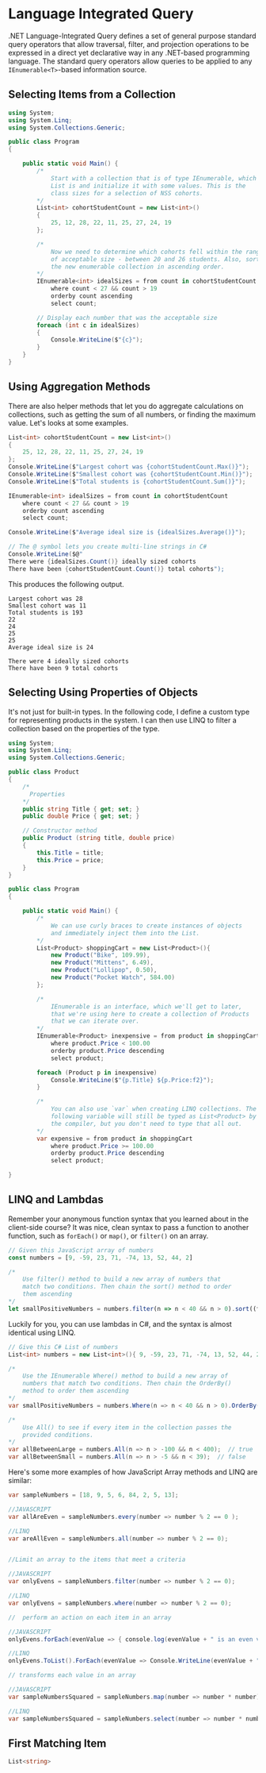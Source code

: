 # Language Integrated Query

.NET Language-Integrated Query defines a set of general purpose standard query operators that allow traversal, filter, and projection operations to be expressed in a direct yet declarative way in any .NET-based programming language. The standard query operators allow queries to be applied to any `IEnumerable<T>`-based information source.

## Selecting Items from a Collection

```cs
using System;
using System.Linq;
using System.Collections.Generic;

public class Program
{

    public static void Main() {
        /*
            Start with a collection that is of type IEnumerable, which
            List is and initialize it with some values. This is the 
            class sizes for a selection of NSS cohorts.
        */
        List<int> cohortStudentCount = new List<int>()
        {
            25, 12, 28, 22, 11, 25, 27, 24, 19
        };

        /*
            Now we need to determine which cohorts fell within the range
            of acceptable size - between 20 and 26 students. Also, sort
            the new enumerable collection in ascending order.
        */
        IEnumerable<int> idealSizes = from count in cohortStudentCount 
            where count < 27 && count > 19
            orderby count ascending
            select count;

        // Display each number that was the acceptable size
        foreach (int c in idealSizes)
        {
            Console.WriteLine($"{c}");
        }
    }
}
```

## Using Aggregation Methods

There are also helper methods that let you do aggregate calculations on collections, such as getting the sum of all numbers, or finding the maximum value. Let's looks at some examples.

```cs
List<int> cohortStudentCount = new List<int>()
{
    25, 12, 28, 22, 11, 25, 27, 24, 19
};
Console.WriteLine($"Largest cohort was {cohortStudentCount.Max()}");
Console.WriteLine($"Smallest cohort was {cohortStudentCount.Min()}");
Console.WriteLine($"Total students is {cohortStudentCount.Sum()}");

IEnumerable<int> idealSizes = from count in cohortStudentCount 
    where count < 27 && count > 19
    orderby count ascending
    select count;

Console.WriteLine($"Average ideal size is {idealSizes.Average()}");

// The @ symbol lets you create multi-line strings in C#
Console.WriteLine($@"
There were {idealSizes.Count()} ideally sized cohorts
There have been {cohortStudentCount.Count()} total cohorts");
```

This produces the following output.

```
Largest cohort was 28
Smallest cohort was 11
Total students is 193
22
24
25
25
Average ideal size is 24

There were 4 ideally sized cohorts
There have been 9 total cohorts
```

## Selecting Using Properties of Objects

It's not just for built-in types. In the following code, I define a custom type for representing products in the system. I can then use LINQ to filter a collection based on the properties of the type.

```cs
using System;
using System.Linq;
using System.Collections.Generic;

public class Product 
{
	/*
	  Properties
	*/
	public string Title { get; set; }
	public double Price { get; set; }

    // Constructor method
    public Product (string title, double price)
    {
        this.Title = title;
        this.Price = price;
    }
}

public class Program
{

    public static void Main() {
        /*
            We can use curly braces to create instances of objects
            and immediately inject them into the List.
        */
        List<Product> shoppingCart = new List<Product>(){ 
            new Product("Bike", 109.99),
            new Product("Mittens", 6.49),
            new Product("Lollipop", 0.50),
            new Product("Pocket Watch", 584.00)
        };

        /*
            IEnumerable is an interface, which we'll get to later,
            that we're using here to create a collection of Products
            that we can iterate over.
        */
        IEnumerable<Product> inexpensive = from product in shoppingCart 
            where product.Price < 100.00
            orderby product.Price descending
            select product;

        foreach (Product p in inexpensive)
            Console.WriteLine($"{p.Title} ${p.Price:f2}");
        }

        /*
            You can also use `var` when creating LINQ collections. The 
            following variable will still be typed as List<Product> by
            the compiler, but you don't need to type that all out.
        */
        var expensive = from product in shoppingCart 
            where product.Price >= 100.00
            orderby product.Price descending
            select product;

}
```

## LINQ and Lambdas

Remember your anonymous function syntax that you learned about in the client-side course? It was nice, clean syntax to pass a function to another function, such as `forEach()` or `map()`, or `filter()` on an array.

```js
// Given this JavaScript array of numbers
const numbers = [9, -59, 23, 71, -74, 13, 52, 44, 2]

/*
    Use filter() method to build a new array of numbers that 
    match two conditions. Then chain the sort() method to order
    them ascending
*/
let smallPositiveNumbers = numbers.filter(n => n < 40 && n > 0).sort((f, s) => f - s)
```

Luckily for you, you can use lambdas in C#, and the syntax is almost identical using LINQ.

```cs
// Give this C# List of numbers
List<int> numbers = new List<int>(){ 9, -59, 23, 71, -74, 13, 52, 44, 2 };

/*
    Use the IEnumerable Where() method to build a new array of
    numbers that match two conditions. Then chain the OrderBy()
    method to order them ascending
*/
var smallPositiveNumbers = numbers.Where(n => n < 40 && n > 0).OrderBy(n => n);

/*
    Use All() to see if every item in the collection passes the
    provided conditions.
*/
var allBetweenLarge = numbers.All(n => n > -100 && n < 400);  // true
var allBetweenSmall = numbers.All(n => n > -5 && n < 39);  // false
```

Here's some more examples of how JavaScript Array methods and LINQ are similar:

```cs
var sampleNumbers = [18, 9, 5, 6, 84, 2, 5, 13];

//JAVASCRIPT
var allAreEven = sampleNumbers.every(number => number % 2 == 0 );

//LINQ
var areAllEven = sampleNumbers.all(number => number % 2 == 0);


//Limit an array to the items that meet a criteria

//JAVASCRIPT
var onlyEvens = sampleNumbers.filter(number => number % 2 == 0);

//LINQ
var onlyEvens = sampleNumbers.where(number => number % 2 == 0);

//  perform an action on each item in an array

//JAVASCRIPT
onlyEvens.forEach(evenValue => { console.log(evenValue + " is an even value"); });

//LINQ
onlyEvens.ToList().ForEach(evenValue => Console.WriteLine(evenValue + " is an even value"));

// transforms each value in an array 

//JAVASCRIPT
var sampleNumbersSquared = sampleNumbers.map(number => number * number);

//LINQ
var sampleNumbersSquared = sampleNumbers.select(number => number * number);
```

## First Matching Item

```cs
List<string>


